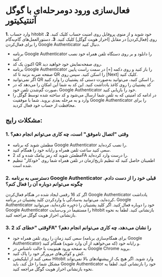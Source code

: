 # فعال‌سازی ورود دومرحله‌ای با گوگل آتنتیکیتور

**1.**	وارد حساب hitobit خود شوید و از منوی پروفایل روی امنیت حساب کلیک کنید.
**2.**	روی [فعال‌کردن] در مقابل  [احراز هویت گوگل] کلیک کنید.
**3.**	دستورالعمل‌های گام‌به‌گام را برای فعال‌کردن Google Authenticator دنبال کنید.

-	برنامه Google Authenticator را دانلود و بر روی دستگاه تلفن همراه خود نصب کنید. 
-	اکنون یک کد QR روی صفحه‌نمایش خود خواهید دید.
-	برنامه Google Authenticator را باز کنید و روی دکمه [+] در سمت راست پایین صفحه ضربه بزنید تا کد QR را اسکن کنید. سپس روی [Next] کلیک کنید.
-	اگر نمی‌توانید QR را اسکن کنید، می‌توانید به‌صورت دستی کد پشتیبان را وارد کنید.
-	کد پشتیبان را روی کاغذ یادداشت کنید. این کد به شما این امکان را می‌دهد که در صورت گم‌شدن تلفن خود، Google Authenticator خود را بازیابی کنید.
-	در ادامه کد امنیتی که به تلفن شما ارسال می‌شود و کد ساخته شده توسط گوگل را وارد و به مرحله بعدی بروید.
شما با موفقیت Google Authenticator را برای محافظت از حساب خود فعال کردید.

## مشکلات رایج:

### **1.**	وقتی "اتصال ناموفق" است، چه کاری می‌توانم انجام دهم؟

-	مطمئن شوید که برنامه Google Authenticator را نصب کرده‌اید.
-	سعی کنید ساعت تلفن همراه و رایانه خود را همگام کنید.
-	مطمئن شوید که رمز پیامک شده و کد 2FA را درست وارد کرده‌اید.
-	اطمینان حاصل کنید که تنظیم تاریخ/زمان در تلفن همراه شما روی "خودکار" تنظیم شده است.

### **2.**	دسترسی به برنامه Google Authenticator قبلی خود را از دست دادم. چگونه می‌توانم دوباره آن را فعال کنم؟

اگر کد 16 رقمی ایجاد شده در هنگام فعال‌کردن Google Authenticator یادداشت کرده‌اید، می‌توانید به‌سادگی با واردکردن کلید پشتیبان در برنامه، Google Authenticator خود را دوباره فعال کنید.
اگر کلید پشتیبان را ذخیره نکرده‌اید، می‌توانید Google Authenticator را مستقیماً در وب‌سایت hitobit بازنشانی کنید. لطفاً به نحوه بازنشانی احراز هویت گوگل مراجعه کنید.

### **3.**	وقتی "خطای کد 2FA" را نشان می‌دهد، چه کاری می‌توانم انجام دهم؟

-	سعی کنید زمان را روی تلفن همراه خود (برای همگام‌سازی برنامه Google Authenticator) و رایانه خود (که می‌خواهید از آن وارد شوید) همگام کنید.
-	به صفحه ورود هیتوبیت با حالت ناشناس در Google Chrome بروید.
-	کش و کوکی‌های مرورگر خود را پاک کنید.
-	سعی کنید از اپلیکیشن Hitobit وارد شوید.
اگر هیچ یک از پیشنهادهای بالا نمی‌تواند مشکل شما را حل کند، باید Google Authenticator خود را بازنشانی کنید. لطفاً به نحوه بازنشانی احراز هویت گوگل مراجعه کنید.
